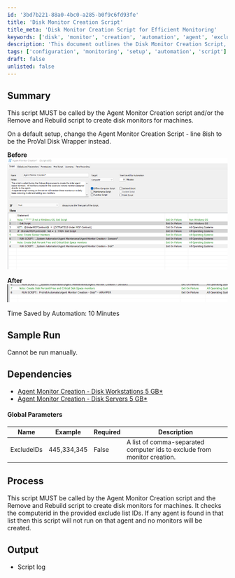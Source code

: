 ```yaml
---
id: '3bd7b221-88a0-4bc0-a285-b0f9c6fd93fe'
title: 'Disk Monitor Creation Script'
title_meta: 'Disk Monitor Creation Script for Efficient Monitoring'
keywords: ['disk', 'monitor', 'creation', 'automation', 'agent', 'exclude']
description: 'This document outlines the Disk Monitor Creation Script, which is essential for creating disk monitors for machines as part of the Agent Monitor Creation process. It includes setup instructions, dependencies, and global parameters for effective execution.'
tags: ['configuration', 'monitoring', 'setup', 'automation', 'script']
draft: false
unlisted: false
---
```

## Summary

This script MUST be called by the Agent Monitor Creation script and/or the Remove and Rebuild script to create disk monitors for machines.

On a default setup, change the Agent Monitor Creation Script - line 8ish to be the ProVal Disk Wrapper instead.

**Before**  
![Before](../../../static/img/Agent-Monitor-Creation---Disk---WRAPPER/image_1.png)  

**After**  
![After](../../../static/img/Agent-Monitor-Creation---Disk---WRAPPER/image_2.png)  

Time Saved by Automation: 10 Minutes

## Sample Run

Cannot be run manually.

## Dependencies

- [Agent Monitor Creation - Disk Workstations 5 GB*](https://proval.itglue.com/DOC-5078775-8165873)  
- [Agent Monitor Creation - Disk Servers 5 GB*](https://proval.itglue.com/DOC-5078775-8143444)  

#### Global Parameters

| Name        | Example        | Required | Description                                                                 |
|-------------|----------------|----------|-----------------------------------------------------------------------------|
| ExcludeIDs  | 445,334,345    | False    | A list of comma-separated computer ids to exclude from monitor creation.   |

## Process

This script MUST be called by the Agent Monitor Creation script and the Remove and Rebuild script to create disk monitors for machines. It checks the computerid in the provided exclude list IDs. If any agent is found in that list then this script will not run on that agent and no monitors will be created.

## Output

- Script log






